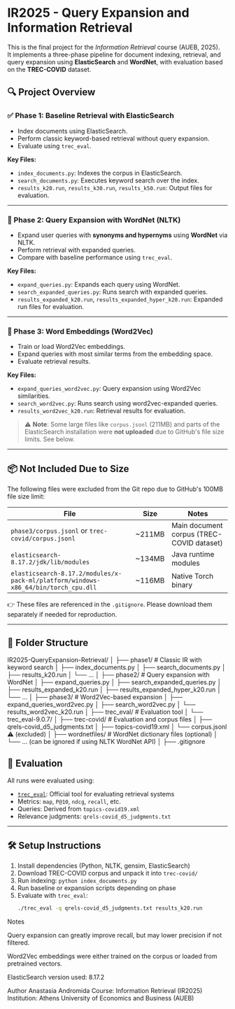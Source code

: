 # IR2025 - Query Expansion and Information Retrieval

This is the final project for the *Information Retrieval* course (AUEB, 2025).  
It implements a three-phase pipeline for document indexing, retrieval, and query expansion using **ElasticSearch** and **WordNet**, with evaluation based on the **TREC-COVID** dataset.

## 🔍 Project Overview

### ✅ Phase 1: Baseline Retrieval with ElasticSearch

- Index documents using ElasticSearch.
- Perform classic keyword-based retrieval without query expansion.
- Evaluate using `trec_eval`.

**Key Files:**
- `index_documents.py`: Indexes the corpus in ElasticSearch.
- `search_documents.py`: Executes keyword search over the index.
- `results_k20.run`, `results_k30.run`, `results_k50.run`: Output files for evaluation.

---

### 🔁 Phase 2: Query Expansion with WordNet (NLTK)

- Expand user queries with **synonyms and hypernyms** using **WordNet** via NLTK.
- Perform retrieval with expanded queries.
- Compare with baseline performance using `trec_eval`.

**Key Files:**
- `expand_queries.py`: Expands each query using WordNet.
- `search_expanded_queries.py`: Runs search with expanded queries.
- `results_expanded_k20.run`, `results_expanded_hyper_k20.run`: Expanded run files for evaluation.

---

### 🤖 Phase 3: Word Embeddings (Word2Vec)

- Train or load Word2Vec embeddings.
- Expand queries with most similar terms from the embedding space.
- Evaluate retrieval results.

**Key Files:**
- `expand_queries_word2vec.py`: Query expansion using Word2Vec similarities.
- `search_word2vec.py`: Runs search using word2vec-expanded queries.
- `results_word2vec_k20.run`: Retrieval results for evaluation.

> ⚠️ **Note**: Some large files like `corpus.jsonl` (211MB) and parts of the ElasticSearch installation were **not uploaded** due to GitHub's file size limits. See below.

---

## 📦 Not Included Due to Size

The following files were excluded from the Git repo due to GitHub's 100MB file size limit:

| File | Size | Notes |
|------|------|-------|
| `phase3/corpus.jsonl` or `trec-covid/corpus.jsonl` | ~211MB | Main document corpus (TREC-COVID dataset) |
| `elasticsearch-8.17.2/jdk/lib/modules` | ~134MB | Java runtime modules |
| `elasticsearch-8.17.2/modules/x-pack-ml/platform/windows-x86_64/bin/torch_cpu.dll` | ~116MB | Native Torch binary |

👉 These files are referenced in the `.gitignore`. Please download them separately if needed for reproduction.

---

## 📂 Folder Structure
IR2025-QueryExpansion-Retrieval/
│
├── phase1/ # Classic IR with keyword search
│ ├── index_documents.py
│ ├── search_documents.py
│ ├── results_k20.run
│ └── ...
│
├── phase2/ # Query expansion with WordNet
│ ├── expand_queries.py
│ ├── search_expanded_queries.py
│ ├── results_expanded_k20.run
│ ├── results_expanded_hyper_k20.run
│ └── ...
│
├── phase3/ # Word2Vec-based expansion
│ ├── expand_queries_word2vec.py
│ ├── search_word2vec.py
│ └── results_word2vec_k20.run
│
├── trec_eval/ # Evaluation tool
│ └── trec_eval-9.0.7/
│
├── trec-covid/ # Evaluation and corpus files
│ ├── qrels-covid_d5_judgments.txt
│ ├── topics-covid19.xml
│ └── corpus.jsonl ⚠️ (excluded)
│
├── wordnetfiles/ # WordNet dictionary files (optional)
│ └── ... (can be ignored if using NLTK WordNet API)
│
├── .gitignore


## 🧪 Evaluation

All runs were evaluated using:

- [`trec_eval`](https://github.com/usnistgov/trec_eval): Official tool for evaluating retrieval systems
- Metrics: `map`, `P@10`, `ndcg`, `recall`, etc.
- Queries: Derived from `topics-covid19.xml`
- Relevance judgments: `qrels-covid_d5_judgments.txt`

---

## 🛠 Setup Instructions

1. Install dependencies (Python, NLTK, gensim, ElasticSearch)
2. Download TREC-COVID corpus and unpack it into `trec-covid/`
3. Run indexing: `python index_documents.py`
4. Run baseline or expansion scripts depending on phase
5. Evaluate with `trec_eval`:
   ```bash
   ./trec_eval -q qrels-covid_d5_judgments.txt results_k20.run

Notes

Query expansion can greatly improve recall, but may lower precision if not filtered.

Word2Vec embeddings were either trained on the corpus or loaded from pretrained vectors.

ElasticSearch version used: 8.17.2

Author
Anastasia Andromida
Course: Information Retrieval (IR2025)
Institution: Athens University of Economics and Business (AUEB)
